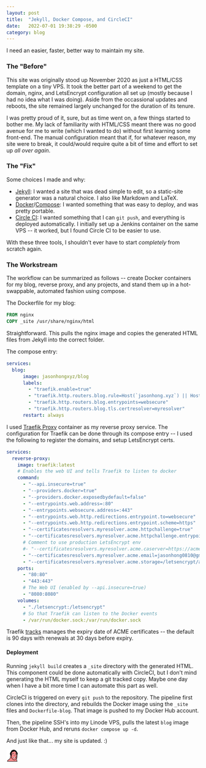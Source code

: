 ```yaml
---
layout: post
title:  "Jekyll, Docker Compose, and CircleCI"
date:   2022-07-01 19:38:29 -0500
category: blog
---
```


I need an easier, faster, better way to maintain my site.

### The "Before"

This site was originally stood up November 2020 as just a HTML/CSS template on
a tiny VPS. It took the better part of a weekend to get the domain, nginx, and
LetsEncrypt configuration all set up (mostly because I had no idea what I was
doing). Aside from the occassional updates and reboots, the site remained
largely unchanged for the duration of its tenure.

I was pretty proud of it, sure, but as time went on, a few things started to
bother me. My lack of familiarity with HTML/CSS meant there was no good avenue
for me to write (which I wanted to do) without first learning some front-end.
The manual configuration meant that if, for whatever reason, my site were to
break, it could/would require quite a bit of time and effort to set up *all
over again*.

### The "Fix"

Some choices I made and why:
- [Jekyll][jekyll]: I wanted a site that was dead simple to edit, so a
  static-site generator was a natural choice. I also like Markdown and LaTeX.
- [Docker][docker]/[Compose][compose]: I wanted something that was easy to
  deploy, and was pretty portable.
- [Circle CI][circleci]: I wanted something that I can `git push`, and
  everything is deployed automatically. I initially set up a Jenkins container
  on the same VPS -- it worked, but I found Circle CI to be easier to use.

With these three tools, I shouldn't ever have to start *completely* from
scratch again.

### The Workstream

The workflow can be summarized as follows -- create Docker containers for my
blog, reverse proxy, and any projects, and stand them up in a hot-swappable,
automated fashion using compose.

The Dockerfile for my blog:
```dockerfile
FROM nginx
COPY _site /usr/share/nginx/html
```
Straightforward. This pulls the nginx image and copies the generated HTML files
from Jekyll into the correct folder.

The compose entry:
```yaml
services:
  blog:
      image: jasonhongxyz/blog
      labels:
        - "traefik.enable=true"
        - "traefik.http.routers.blog.rule=Host(`jasonhong.xyz`) || Host(`www.jasonhong.xyz`)"
        - "traefik.http.routers.blog.entrypoints=websecure"
        - "traefik.http.routers.blog.tls.certresolver=myresolver"
      restart: always
```

I used [Traefik Proxy][traefik-proxy] container as my reverse proxy service. The configuration
for Traefik can be done through its compose entry -- I used the following to
register the domains, and setup LetsEncrypt certs.
```yaml
services:
  reverse-proxy:
    image: traefik:latest
    # Enables the web UI and tells Traefik to listen to docker
    command:
      - "--api.insecure=true"
      - "--providers.docker=true"
      - "--providers.docker.exposedbydefault=false"
      - "--entrypoints.web.address=:80"
      - "--entrypoints.websecure.address=:443"
      - "--entrypoints.web.http.redirections.entrypoint.to=websecure"
      - "--entrypoints.web.http.redirections.entrypoint.scheme=https"
      - "--certificatesresolvers.myresolver.acme.httpchallenge=true"
      - "--certificatesresolvers.myresolver.acme.httpchallenge.entrypoint=web"
      # Comment to use production LetsEncrypt env
      #- "--certificatesresolvers.myresolver.acme.caserver=https://acme-staging-v02.api.letsencrypt.org/directory"
      - "--certificatesresolvers.myresolver.acme.email=jasonhong0810@gmail.com"
      - "--certificatesresolvers.myresolver.acme.storage=/letsencrypt/acme.json"
    ports:
      - "80:80"
      - "443:443"
      # The Web UI (enabled by --api.insecure=true)
      - "8080:8080"
    volumes:
      - "./letsencrypt:/letsencrypt"
      # So that Traefik can listen to the Docker events
      - /var/run/docker.sock:/var/run/docker.sock
```
Traefik [tracks][traefik-renewal] manages the expiry date of ACME certificates
-- the default is 90 days with renewals at 30 days before expiry.

#### Deployment

Running `jekyll build` creates a `_site` directory with the generated HTML.
This component could be done automatically with CircleCI, but I don't mind
generating the HTML myself to keep a git tracked copy. Maybe one day when I
have a bit more time I can automate this part as well.

CircleCI is triggered on every `git push` to the repository. The pipeline first
clones into the directory, and rebuilds the Docker image using the `_site`
files and `Dockerfile-blog`. That image is pushed to my Docker Hub account.

Then, the pipeline SSH's into my Linode VPS, pulls the latest `blog` image from
Docker Hub, and reruns `docker compose up -d`.

And just like that... my site is updated. :)

<img src="/assets/nicolas_cage_party.gif" alt="nicolas_cage_party" width="32">

[jekyll]: https://jekyllrb.com/docs/home
[docker]: https://docs.docker.com/
[compose]: https://docs.docker.com/compose/
[circleci]: https://circleci.com/
[traefik-proxy]: https://doc.traefik.io/traefik/
[traefik-renewal]: https://doc.traefik.io/traefik/https/acme/#automatic-renewals
